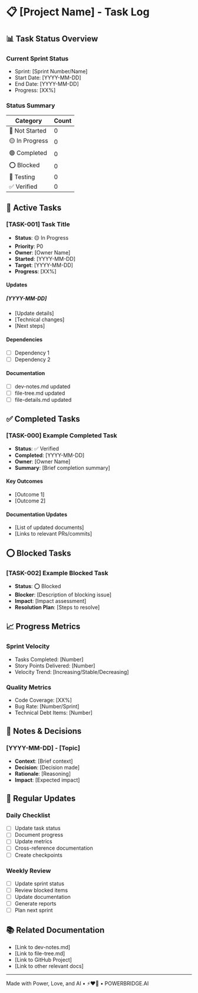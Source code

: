 # 📋 [Project Name] - Task Log

## 📊 Task Status Overview

### Current Sprint Status
- Sprint: [Sprint Number/Name]
- Start Date: [YYYY-MM-DD]
- End Date: [YYYY-MM-DD]
- Progress: [XX%]

### Status Summary
| Category | Count |
|----------|-------|
| 🔴 Not Started | 0 |
| 🟡 In Progress | 0 |
| 🟢 Completed | 0 |
| ⭕️ Blocked | 0 |
| 🔵 Testing | 0 |
| ✅ Verified | 0 |

## 🔄 Active Tasks

### [TASK-001] Task Title
- **Status**: 🟡 In Progress
- **Priority**: P0
- **Owner**: [Owner Name]
- **Started**: [YYYY-MM-DD]
- **Target**: [YYYY-MM-DD]
- **Progress**: [XX%]

#### Updates
##### [YYYY-MM-DD]
- [Update details]
- [Technical changes]
- [Next steps]

#### Dependencies
- [ ] Dependency 1
- [ ] Dependency 2

#### Documentation
- [ ] dev-notes.md updated
- [ ] file-tree.md updated
- [ ] file-details.md updated

## ✅ Completed Tasks

### [TASK-000] Example Completed Task
- **Status**: ✅ Verified
- **Completed**: [YYYY-MM-DD]
- **Owner**: [Owner Name]
- **Summary**: [Brief completion summary]

#### Key Outcomes
- [Outcome 1]
- [Outcome 2]

#### Documentation Updates
- [List of updated documents]
- [Links to relevant PRs/commits]

## ⭕️ Blocked Tasks

### [TASK-002] Example Blocked Task
- **Status**: ⭕️ Blocked
- **Blocker**: [Description of blocking issue]
- **Impact**: [Impact assessment]
- **Resolution Plan**: [Steps to resolve]

## 📈 Progress Metrics

### Sprint Velocity
- Tasks Completed: [Number]
- Story Points Delivered: [Number]
- Velocity Trend: [Increasing/Stable/Decreasing]

### Quality Metrics
- Code Coverage: [XX%]
- Bug Rate: [Number/Sprint]
- Technical Debt Items: [Number]

## 📝 Notes & Decisions

### [YYYY-MM-DD] - [Topic]
- **Context**: [Brief context]
- **Decision**: [Decision made]
- **Rationale**: [Reasoning]
- **Impact**: [Expected impact]

## 🔄 Regular Updates

### Daily Checklist
- [ ] Update task status
- [ ] Document progress
- [ ] Update metrics
- [ ] Cross-reference documentation
- [ ] Create checkpoints

### Weekly Review
- [ ] Update sprint status
- [ ] Review blocked items
- [ ] Update documentation
- [ ] Generate reports
- [ ] Plan next sprint

## 📚 Related Documentation
- [Link to dev-notes.md]
- [Link to file-tree.md]
- [Link to GitHub Project]
- [Link to other relevant docs]

---

Made with Power, Love, and AI •  ⚡️❤️🤖 •  POWERBRIDGE.AI